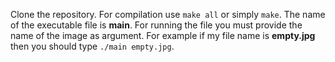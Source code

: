 Clone the repository.
For compilation use `make all` or simply `make`.
The name of the executable file is **main**.
For running the file you must provide the name of the image as argument.
For example if my file name is **empty.jpg** then you should type `./main empty.jpg`.

